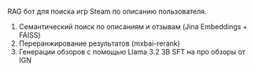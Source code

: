 RAG бот для поиска игр Steam по описанию пользователя.
1. Семантический поиск по описаниям и отзывам (Jina Embeddings + FAISS)
2. Переранжирование результатов (mxbai-rerank)
3. Генерации обзоров с помощью Llama 3.2 3B SFT на про обзоры от IGN

